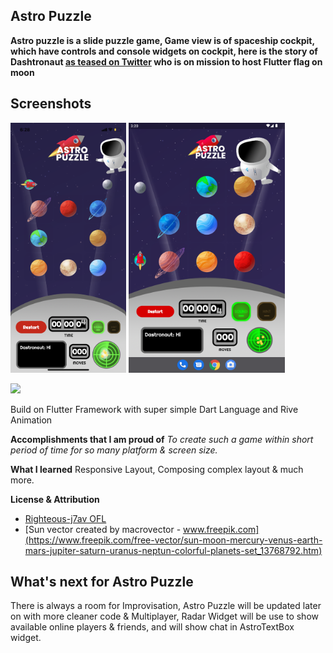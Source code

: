 ## Astro Puzzle
**Astro puzzle is a slide puzzle game, Game view is of spaceship cockpit, which have controls and console widgets on cockpit, here is the story of Dashtronaut [as teased on Twitter](https://twitter.com/ShakirKasmani/status/1496810010273193984) who is on mission to host Flutter flag on moon**

## Screenshots 
<p float="center">
  <img src="preview/phone.png" height="400" />
  <img src="preview/tablet.png" height="400" /> 
</p>
<p float="center">
  <img src="preview/3.png" height="400" />
</p>

Build on Flutter Framework with super simple Dart Language and Rive Animation

**Accomplishments that I am proud of**
_To create such a game within short period of time for so many platform & screen size._

**What I learned**
Responsive Layout, Composing complex layout & much more.

**License & Attribution**
- [Righteous-j7av OFL](/assets/fonts/OFL.txt)
- [Sun vector created by macrovector - www.freepik.com](https://www.freepik.com/free-vector/sun-moon-mercury-venus-earth-mars-jupiter-saturn-uranus-neptun-colorful-planets-set_13768792.htm)

## What's next for Astro Puzzle
There is always a room for Improvisation, Astro Puzzle will be updated later on with more cleaner code & Multiplayer, Radar Widget will be use to show available online players & friends, and will show chat in AstroTextBox widget.